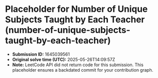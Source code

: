 # Placeholder for Number of Unique Subjects Taught by Each Teacher (number-of-unique-subjects-taught-by-each-teacher)

- **Submission ID:** 1645039561
- **Original solve time (UTC):** 2025-05-26T14:09:57Z
- **Note:** LeetCode API did not return code for this submission.
  This placeholder ensures a backdated commit for your contribution graph.
